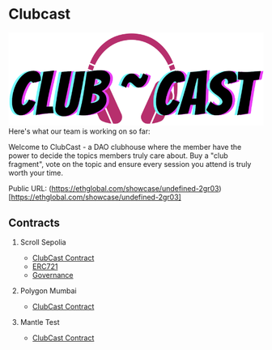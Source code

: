 # Clubcast

![clubcast](./clubcast.png)
Here's what our team is working on so far:

Welcome to ClubCast - a DAO clubhouse where the member have the power to decide the topics members truly care about. Buy a "club fragment", vote on the topic and ensure every session you attend is truly worth your time.

Public URL: (https://ethglobal.com/showcase/undefined-2gr03)[https://ethglobal.com/showcase/undefined-2gr03]

## Contracts

1. Scroll Sepolia

   - [ClubCast Contract](https://sepolia-blockscout.scroll.io/address/0x556D421d26707AB2128EEf305aa34F9C30A5b380#code)
   - [ERC721](https://sepolia-blockscout.scroll.io/address/0xA6c5bD390E92616CA1efE23ABA568e69C4B44FEB#code)
   - [Governance](https://sepolia-blockscout.scroll.io/address/0xb93C0282aA1c42cD4b567d1c0bC4Ee398845993a#code)

2. Polygon Mumbai

   - [ClubCast Contract](https://mumbai.polygonscan.com/address/0x844aFbFB743b87315E0dd4A5746E35EeAd2aDBC9#code)

3. Mantle Test
   - [ClubCast Contract](https://explorer.testnet.mantle.xyz/address/0x0e617AfC5Fa856e8ceaC4ac4d89237EeC586d91A#code)
